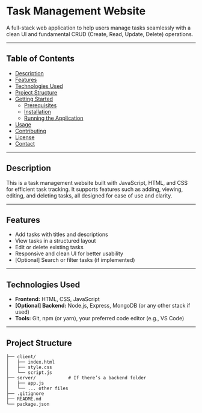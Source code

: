 # Task Management Website

A full-stack web application to help users manage tasks seamlessly with a clean UI and fundamental CRUD (Create, Read, Update, Delete) operations.

---

## Table of Contents

- [Description](#description)  
- [Features](#features)  
- [Technologies Used](#technologies-used)  
- [Project Structure](#project-structure)  
- [Getting Started](#getting-started)  
  - [Prerequisites](#prerequisites)  
  - [Installation](#installation)  
  - [Running the Application](#running-the-application)  
- [Usage](#usage)  
- [Contributing](#contributing)  
- [License](#license)  
- [Contact](#contact)

---

## Description

This is a task management website built with JavaScript, HTML, and CSS for efficient task tracking. It supports features such as adding, viewing, editing, and deleting tasks, all designed for ease of use and clarity.

---

## Features

-  Add tasks with titles and descriptions  
-  View tasks in a structured layout  
-  Edit or delete existing tasks  
-  Responsive and clean UI for better usability  
-  [Optional] Search or filter tasks (if implemented)

---

## Technologies Used

- **Frontend:** HTML, CSS, JavaScript  
- **[Optional] Backend:** Node.js, Express, MongoDB (or any other stack if used)  
- **Tools:** Git, npm (or yarn), your preferred code editor (e.g., VS Code)

---

## Project Structure

```text
├── client/
│   ├── index.html
│   ├── style.css
│   └── script.js
├── server/            # If there’s a backend folder
│   ├── app.js
│   └── ... other files
├── .gitignore
├── README.md
└── package.json
